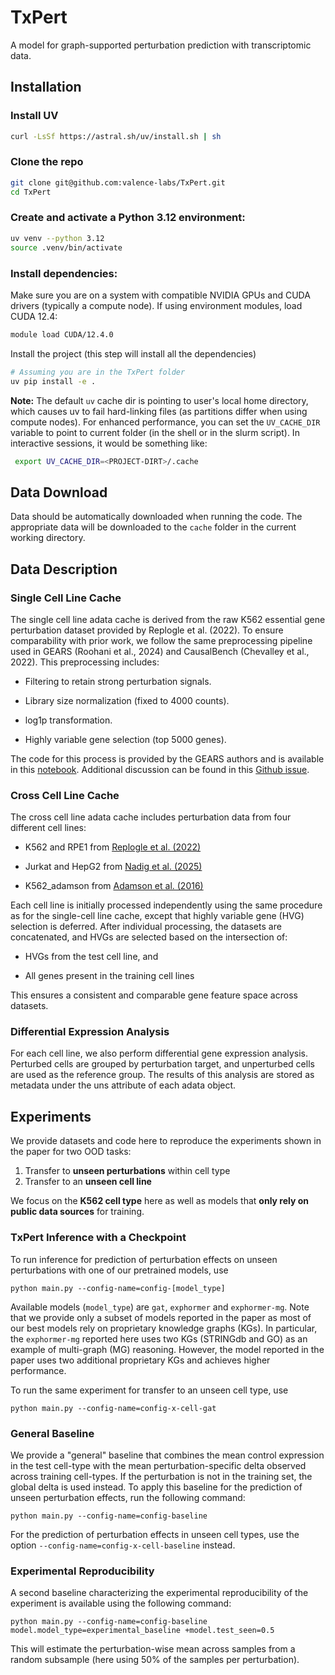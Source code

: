 
# TxPert
A model for graph-supported perturbation prediction with transcriptomic data.

## Installation
### Install UV
```sh
curl -LsSf https://astral.sh/uv/install.sh | sh
```

### Clone the repo
```sh
git clone git@github.com:valence-labs/TxPert.git
cd TxPert
```
### Create and activate a Python 3.12 environment:
```sh
uv venv --python 3.12
source .venv/bin/activate
```
### Install dependencies:
Make sure you are on a system with compatible NVIDIA GPUs and CUDA drivers (typically a compute node).
If using environment modules, load CUDA 12.4:
```sh
module load CUDA/12.4.0
```
Install the project (this step will install all the dependencies)
```sh
# Assuming you are in the TxPert folder
uv pip install -e .
```
**Note:** The default `uv` cache dir is pointing to user's local home directory, which causes uv to fail hard-linking files (as partitions differ when using compute nodes). For enhanced performance, you can set the `UV_CACHE_DIR` variable to point to current folder (in the shell or in the slurm script). In interactive sessions, it would be something like:
```sh
 export UV_CACHE_DIR=<PROJECT-DIRT>/.cache
```

## Data Download
Data should be automatically downloaded when running the code. The appropriate data will be downloaded to the `cache` folder in the current working directory. 

## Data Description
### Single Cell Line Cache
The single cell line adata cache is derived from the raw K562 essential gene perturbation dataset provided by Replogle et al. (2022). To ensure comparability with prior work, we follow the same preprocessing pipeline used in GEARS (Roohani et al., 2024) and CausalBench (Chevalley et al., 2022). This preprocessing includes:
- Filtering to retain strong perturbation signals.

- Library size normalization (fixed to 4000 counts).

- log1p transformation.

- Highly variable gene selection (top 5000 genes).

The code for this process is provided by the GEARS authors and is available in this [notebook](https://github.com/yhr91/GEARS_misc/blob/main/data/preprocessing/Replogle_2022_preprocess.ipynb). Additional discussion can be found in this [Github issue](https://github.com/snap-stanford/GEARS/issues/28).

### Cross Cell Line Cache
The cross cell line adata cache includes perturbation data from four different cell lines:

- K562 and RPE1 from [Replogle et al. (2022)](https://pubmed.ncbi.nlm.nih.gov/35688146/)

- Jurkat and HepG2 from [Nadig et al. (2025)](https://www.nature.com/articles/s41588-025-02169-3)

- K562_adamson from [Adamson et al. (2016)](https://pubmed.ncbi.nlm.nih.gov/27984733/)

Each cell line is initially processed independently using the same procedure as for the single-cell line cache, except that highly variable gene (HVG) selection is deferred. After individual processing, the datasets are concatenated, and HVGs are selected based on the intersection of:

- HVGs from the test cell line, and

- All genes present in the training cell lines

This ensures a consistent and comparable gene feature space across datasets.


### Differential Expression Analysis
For each cell line, we also perform differential gene expression analysis. Perturbed cells are grouped by perturbation target, and unperturbed cells are used as the reference group. The results of this analysis are stored as metadata under the uns attribute of each adata object.



## Experiments
We provide datasets and code here to reproduce the experiments shown in the paper for two OOD tasks:
1. Transfer to **unseen perturbations** within cell type
2. Transfer to an **unseen cell line**

We focus on the **K562 cell type** here as well as models that **only rely on public data sources** for training.

### TxPert Inference with a Checkpoint
To run inference for prediction of perturbation effects on unseen perturbations with one of our pretrained models, use
```
python main.py --config-name=config-[model_type] 
```
Available models (`model_type`) are `gat`, `exphormer` and `exphormer-mg`. Note that we provide only a subset of models reported in the paper as most of our best models rely on proprietary knowledge graphs (KGs). In particular, the `exphormer-mg` reported here uses two KGs (STRINGdb and GO) as an example of multi-graph (MG) reasoning. However, the model reported in the paper uses two additional proprietary KGs and achieves higher performance.

To run the same experiment for transfer to an unseen cell type, use
```
python main.py --config-name=config-x-cell-gat
```

### General Baseline
We provide a "general" baseline that combines the mean control expression in the test cell-type with the mean perturbation-specific delta observed across training cell-types. If the perturbation is not in the training set, the global delta is used instead. To apply this baseline for the prediction of unseen perturbation effects, run the following command:
```
python main.py --config-name=config-baseline
```

For the prediction of perturbation effects in unseen cell types, use the option `--config-name=config-x-cell-baseline` instead.

### Experimental Reproducibility
A second baseline characterizing the experimental reproducibility of the experiment is available using the following command:
```
python main.py --config-name=config-baseline model.model_type=experimental_baseline +model.test_seen=0.5
```

This will estimate the perturbation-wise mean across samples from a random subsample (here using 50% of the samples per perturbation).
